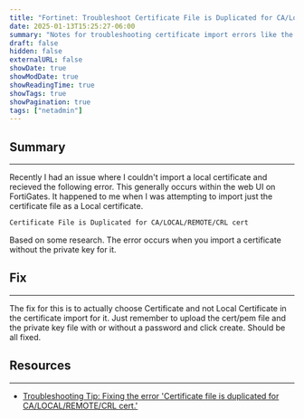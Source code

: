 ```yaml
---
title: "Fortinet: Troubleshoot Certificate File is Duplicated for CA/Local/Remote/Crl cert"
date: 2025-01-13T15:25:27-06:00
summary: "Notes for troubleshooting certificate import errors like the one in the title."
draft: false
hidden: false
externalURL: false
showDate: true
showModDate: true
showReadingTime: true
showTags: true
showPagination: true
tags: ["netadmin"]
---
```


## Summary
---

Recently I had an issue where I couldn't import a local certificate and recieved
the following error. This generally occurs within the web UI on FortiGates. It
happened to me when I was attempting to import just the certificate file as a
Local certificate.

```txt
Certificate File is Duplicated for CA/LOCAL/REMOTE/CRL cert
```

Based on some research. The error occurs when you import a certificate without
the private key for it.

## Fix
---

The fix for this is to actually choose Certificate and not Local Certificate in
the certificate import for it. Just remember to upload the cert/pem file and the
private key file with or without a password and click create. Should be all
fixed.

## Resources
---

- [Troubleshooting Tip: Fixing the error 'Certificate file is duplicated for CA/LOCAL/REMOTE/CRL cert.'](https://community.fortinet.com/t5/FortiGate/Troubleshooting-Tip-Fixing-the-error-Certificate-file-is/ta-p/196187)
